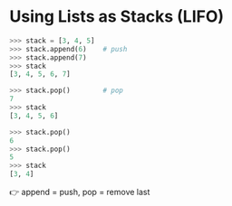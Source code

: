 # Using Lists as Stacks (LIFO)

```python
>>> stack = [3, 4, 5]
>>> stack.append(6)    # push
>>> stack.append(7)
>>> stack
[3, 4, 5, 6, 7]

>>> stack.pop()        # pop
7
>>> stack
[3, 4, 5, 6]

>>> stack.pop()
6
>>> stack.pop()
5
>>> stack
[3, 4]

```
👉 append = push, pop = remove last
